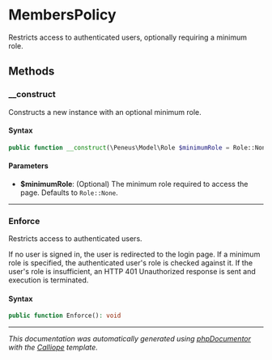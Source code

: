 # MembersPolicy

Restricts access to authenticated users, optionally requiring a minimum role.

## Methods

### __construct

Constructs a new instance with an optional minimum role.

#### Syntax

```php
public function __construct(\Peneus\Model\Role $minimumRole = Role::None)
```

#### Parameters

- **$minimumRole**: (Optional) The minimum role required to access the page. Defaults to `Role::None`.

---

### Enforce

Restricts access to authenticated users.

If no user is signed in, the user is redirected to the login page. If a
minimum role is specified, the authenticated user's role is checked
against it. If the user's role is insufficient, an HTTP 401 Unauthorized
response is sent and execution is terminated.

#### Syntax

```php
public function Enforce(): void
```

---

*This documentation was automatically generated using [phpDocumentor](http://www.phpdoc.org/) with the [Calliope](https://github.com/DaphneWebFramework/Calliope) template.*
